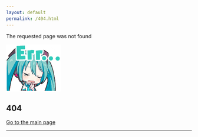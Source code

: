 ```yaml
---
layout: default
permalink: /404.html
---
```


The requested page was not found

<div class="text-center">
  <a href="/pjsk-parking/#"><img src="https://raw.githubusercontent.com/nedorazrab0/pjsk-parking/main/assets/error-miku.webp" style="width: 148px;" alt="Go to the main page" loading="lazy"></a>
</div>

## 404

[Go to the main page](/pjsk-parking/#)

---
